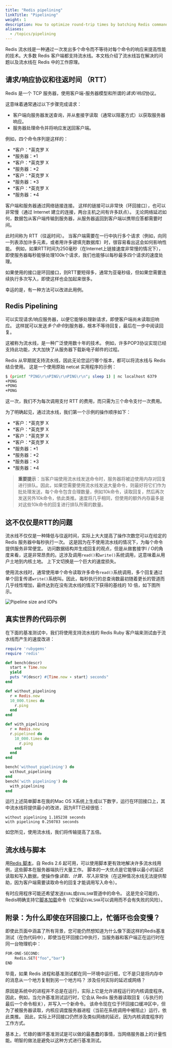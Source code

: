 ```yaml
---
title: "Redis pipelining"
linkTitle: "Pipelining"
weight: 1
description: How to optimize round-trip times by batching Redis commands
aliases:
  - /topics/pipelining
---
```


Redis 流水线是一种通过一次发出多个命令而不等待对每个命令的响应来提高性能的技术。大多数 Redis 客户端都支持流水线。本文档介绍了流水线旨在解决的问题以及流水线在 Redis 中的工作原理。

## 请求/响应协议和往返时间 （RTT）

Redis 是一个 TCP 服务器，使用客户端-服务器模型和所谓的*请求/响应*协议。

这意味着通常通过以下步骤完成请求：

*   客户端向服务器发送查询，并从套接字读取（通常以阻塞方式）以获取服务器响应。
*   服务器处理命令并将响应发送回客户端。

例如，四个命令序列是这样的：

*   *客户：*英克罗 X
*   *服务器：*1
*   *客户：*英克罗 X
*   *服务器：*2
*   *客户：*英克罗 X
*   *服务器：*3
*   *客户：*英克罗 X
*   *服务器：*4

客户端和服务器通过网络链接连接。
这样的链接可以非常快（环回接口），也可以非常慢（通过 Internet 建立的连接，两台主机之间有许多跃点）。
无论网络延迟如何，数据包从客户端传输到服务器，从服务器返回到客户端以携带应答都需要时间。

此时间称为 RTT（往返时间）。
当客户端需要在一行中执行多个请求（例如，向同一列表添加许多元素，或者用许多键填充数据库）时，很容易看出这会如何影响性能。
例如，如果RTT时间为250毫秒（在Internet上链接速度非常慢的情况下），即使服务器每秒能够处理100k个请求，我们也能够以每秒最多四个请求的速度处理。

如果使用的接口是环回接口，则RTT要短得多，通常为亚毫秒级，但如果您需要连续执行多次写入，即使这样也会加起来很多。

幸运的是，有一种方法可以改进此用例。

## Redis Pipelining

可以实现请求/响应服务器，以便它能够处理新请求，即使客户端尚未读取旧响应。
这样就可以发送*多个命令*到服务器，根本不等待回复，最后在一步中阅读回复。

这被称为流水线，是一种广泛使用数十年的技术。
例如，许多POP3协议实现已经支持此功能，大大加快了从服务器下载新电子邮件的过程。

Redis 从早期就支持流水线，因此无论您运行哪个版本，都可以将流水线与 Redis 结合使用。
这是一个使用原始 netcat 实用程序的示例：

```bash
$ (printf "PING\r\nPING\r\nPING\r\n"; sleep 1) | nc localhost 6379
+PONG
+PONG
+PONG
```

这一次，我们不为每次调用支付 RTT 的费用，而只需为三个命令支付一次费用。

为了明确起见，通过流水线，我们第一个示例的操作顺序如下：

*   *客户：*英克罗 X
*   *客户：*英克罗 X
*   *客户：*英克罗 X
*   *客户：*英克罗 X
*   *服务器：*1
*   *服务器：*2
*   *服务器：*3
*   *服务器：*4

> **重要提示**：当客户端使用流水线发送命令时，服务器将被迫使用内存对回复进行排队。因此，如果您需要使用流水线发送大量命令，则最好将它们作为批处理发送，每个命令包含合理数量，例如10k命令，读取回复，然后再次发送另外10k命令，依此类推。速度将几乎相同，但使用的额外内存最多是对这些10k命令的回复进行排队所需的数量。

## 这不仅仅是RTT的问题

流水线不仅仅是一种降低与往返时间，实际上大大提高了操作次数您可以在给定的 Redis 服务器中每秒执行一次。
这是因为在不使用流水线的情况下，为每个命令提供服务非常便宜。
访问数据结构并生成回复的观点，但是从做套接字I / O的角度来看，这是非常昂贵的。这涉及调用`read()`和`write()`系统调用，这意味着从用户土地到内核土地。
上下文切换是一个巨大的速度损失。

使用流水线时，通常使用单个命令读取许多命令`read()`系统调用，多个回复通过单个回复传递`write()`系统叫。因此，每秒执行的总查询数最初随着更长的管道而几乎线性增加，最终达到在没有流水线的情况下获得的基线的 10 倍，如下图所示。

![Pipeline size and IOPs](../../images/pipeline_iops.png)

## 真实世界的代码示例

在下面的基准测试中，我们将使用支持流水线的 Redis Ruby 客户端来测试由于流水线而产生的速度改进：

```ruby
require 'rubygems'
require 'redis'

def bench(descr)
  start = Time.now
  yield
  puts "#{descr} #{Time.now - start} seconds"
end

def without_pipelining
  r = Redis.new
  10_000.times do
    r.ping
  end
end

def with_pipelining
  r = Redis.new
  r.pipelined do
    10_000.times do
      r.ping
    end
  end
end

bench('without pipelining') do
  without_pipelining
end
bench('with pipelining') do
  with_pipelining
end
```

运行上述简单脚本在我的Mac OS X系统上生成以下数字，运行在环回接口上，其中流水线将提供最小的改进，因为RTT已经很低：

    without pipelining 1.185238 seconds
    with pipelining 0.250783 seconds

如您所见，使用流水线，我们将传输提高了五倍。

## 流水线与脚本

用[Redis 脚本](/commands/eval)，自 Redis 2.6 起可用，可以使用脚本更有效地解决许多流水线用例，这些脚本在服务器端执行大量工作。
脚本的一大优点是它能够以最小的延迟读取和写入数据，使操作像*读取、计算、写入*非常快（在这种情况水线无法提供帮助，因为客户端需要读取命令的回复才能调用写入命令）。

有时应用程序可能还希望发送`EVAL`或`EVALSHA`管道中的命令。
这是完全可能的，Redis明确支持它[脚本加载](https://redis.io/commands/script-load)命令（它保证`EVALSHA`可以调用而不会有失败的风险）。

## 附录：为什么即使在环回接口上，忙循环也会变慢？

即使此页面中涵盖了所有背景，您可能仍然想知道为什么像下面这样的Redis基准测试（在伪代码中），即使当在环回接口中执行，当服务器和客户端正在运行时在同一台物理机中：

```sh
FOR-ONE-SECOND:
    Redis.SET("foo","bar")
END
```

毕竟，如果 Redis 进程和基准测试都在同一环境中运行框，它不是只是将内存中的消息从一个地方复制到另一个地方吗？
涉及任何实际的延迟或网络？

原因是系统中的进程并不总是在运行，实际上它是允许进程运行的内核调度程序。
因此，例如，当允许基准测试运行时，它会从 Redis 服务器读取回复（与执行的最后一个命令相关），并写入一个新命令。
该命令现在位于环回接口缓冲区中，但为了被服务器读取，内核应调度服务器进程（当前在系统调用中被阻止）运行，依此类推。
因此，实际上环回接口仍然涉及类似网络的延迟，因为内核调度程序的工作方式。

基本上，忙碌的循环基准测试是可以做的最愚蠢的事情，当网络服务器上的计量性能。明智的做法是避免以这种方式进行基准测试。
